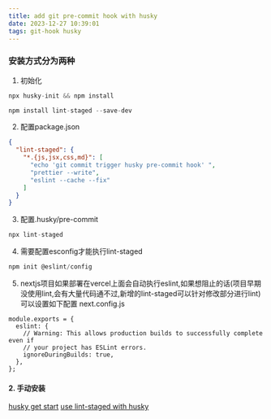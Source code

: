 ```yaml
---
title: add git pre-commit hook with husky
date: 2023-12-27 10:39:01
tags: git-hook husky
---
```


### 安装方式分为两种

1. 初始化

```javascript
npx husky-init && npm install

```

```javascript
npm install lint-staged --save-dev
```

2. 配置package.json

```json
{
  "lint-staged": {
    "*.{js,jsx,css,md}": [
      "echo 'git commit trigger husky pre-commit hook' ",
      "prettier --write",
      "eslint --cache --fix"
    ]
  }
}
```

3. 配置.husky/pre-commit

```javascript
npx lint-staged
```

4. 需要配置esconfig才能执行lint-staged

```javascript
npm init @eslint/config
```

5. nextjs项目如果部署在vercel上面会自动执行eslint,如果想阻止的话(项目早期没使用lint,会有大量代码通不过,新增的lint-staged可以针对修改部分进行lint)可以设置如下配置
   next.config.js

```
module.exports = {
  eslint: {
    // Warning: This allows production builds to successfully complete even if
    // your project has ESLint errors.
    ignoreDuringBuilds: true,
  },
};
```

#### 2. 手动安装

[husky get start](https://typicode.github.io/husky/getting-started.html)
[use lint-staged with husky](https://drag13.io/posts/create-new-nextjs-app-with-prettier-eslint-tests/index.html)
